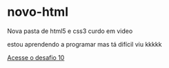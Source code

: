 # novo-html
 Nova pasta de html5 e css3 curdo em video

estou aprendendo a programar
mas tá difícil viu kkkkk

<a href="https://davixeno.github.io/novo-html/desafio10/index.html"> Acesse o desafio 10</a>